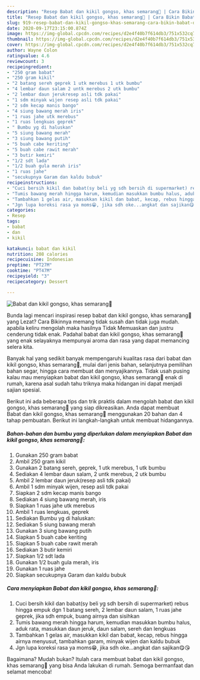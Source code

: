 ```yaml
---
description: "Resep Babat dan kikil gongso, khas semarang🐄 | Cara Bikin Babat dan kikil gongso, khas semarang🐄 Yang Bikin Ngiler"
title: "Resep Babat dan kikil gongso, khas semarang🐄 | Cara Bikin Babat dan kikil gongso, khas semarang🐄 Yang Bikin Ngiler"
slug: 919-resep-babat-dan-kikil-gongso-khas-semarang-cara-bikin-babat-dan-kikil-gongso-khas-semarang-yang-bikin-ngiler
date: 2020-09-17T23:15:00.874Z
image: https://img-global.cpcdn.com/recipes/d2e4f40b7f614db3/751x532cq70/babat-dan-kikil-gongso-khas-semarang🐄-foto-resep-utama.jpg
thumbnail: https://img-global.cpcdn.com/recipes/d2e4f40b7f614db3/751x532cq70/babat-dan-kikil-gongso-khas-semarang🐄-foto-resep-utama.jpg
cover: https://img-global.cpcdn.com/recipes/d2e4f40b7f614db3/751x532cq70/babat-dan-kikil-gongso-khas-semarang🐄-foto-resep-utama.jpg
author: Wayne Colon
ratingvalue: 4.6
reviewcount: 3
recipeingredient:
- "250 gram babat"
- "250 gram kikil"
- "2 batang sereh geprek 1 utk merebus 1 utk bumbu"
- "4 lembar daun salam 2 untk merebus 2 utk bumbu"
- "2 lembar daun jerukresep asli tdk pakai"
- "1 sdm minyak wijen resep asli tdk pakai"
- "2 sdm kecap manis bango"
- "4 siung bawang merah iris"
- "1 ruas jahe utk merebus"
- "1 ruas lengkuas geprek"
- " Bumbu yg di haluskan"
- "5 siung bawang merah"
- "3 siung bawang putih"
- "5 buah cabe keriting"
- "5 buah cabe rawit merah"
- "3 butir kemiri"
- "1/2 sdt lada"
- "1/2 buah gula merah iris"
- "1 ruas jahe"
- "secukupnya Garam dan kaldu bubuk"
recipeinstructions:
- "Cuci bersih kikil dan babat(sy beli yg sdh bersih di supermarket) rebus hingga empuk dgn 1 batang sereh, 2 lembar daun salam, 1 ruas jahe geprek, jika sdh empuk, buang airnya dan sisihkan"
- "Tumis bawang merah hingga harum, kemudian masukkan bumbu halus, aduk rata, masukkan daun jeruk, daun salam, sereh dan lengkuas"
- "Tambahkan 1 gelas air, masukkan kikil dan babat, kecap, rebus hingga airnya menyusut, tambahkan garam, minyak wijen dan kaldu bubuk"
- "Jgn lupa koreksi rasa ya moms😁, jika sdh oke...angkat dan sajikan😋😘"
categories:
- Resep
tags:
- babat
- dan
- kikil

katakunci: babat dan kikil 
nutrition: 208 calories
recipecuisine: Indonesian
preptime: "PT27M"
cooktime: "PT47M"
recipeyield: "3"
recipecategory: Dessert

---
```



![Babat dan kikil gongso, khas semarang🐄](https://img-global.cpcdn.com/recipes/d2e4f40b7f614db3/751x532cq70/babat-dan-kikil-gongso-khas-semarang🐄-foto-resep-utama.jpg)

Bunda lagi mencari inspirasi resep babat dan kikil gongso, khas semarang🐄 yang Lezat? Cara Bikinnya memang tidak susah dan tidak juga mudah. apabila keliru mengolah maka hasilnya Tidak Memuaskan dan justru cenderung tidak enak. Padahal babat dan kikil gongso, khas semarang🐄 yang enak selayaknya mempunyai aroma dan rasa yang dapat memancing selera kita.

Banyak hal yang sedikit banyak mempengaruhi kualitas rasa dari babat dan kikil gongso, khas semarang🐄, mulai dari jenis bahan, selanjutnya pemilihan bahan segar, hingga cara membuat dan menyajikannya. Tidak usah pusing kalau mau menyiapkan babat dan kikil gongso, khas semarang🐄 enak di rumah, karena asal sudah tahu triknya maka hidangan ini dapat menjadi sajian spesial.




Berikut ini ada beberapa tips dan trik praktis dalam mengolah babat dan kikil gongso, khas semarang🐄 yang siap dikreasikan. Anda dapat membuat Babat dan kikil gongso, khas semarang🐄 menggunakan 20 bahan dan 4 tahap pembuatan. Berikut ini langkah-langkah untuk membuat hidangannya.

<!--inarticleads1-->

##### Bahan-bahan dan bumbu yang diperlukan dalam menyiapkan Babat dan kikil gongso, khas semarang🐄:

1. Gunakan 250 gram babat
1. Ambil 250 gram kikil
1. Gunakan 2 batang sereh, geprek, 1 utk merebus, 1 utk bumbu
1. Sediakan 4 lembar daun salam, 2 untk merebus, 2 utk bumbu
1. Ambil 2 lembar daun jeruk(resep asli tdk pakai)
1. Ambil 1 sdm minyak wijen, resep asli tdk pakai
1. Siapkan 2 sdm kecap manis bango
1. Sediakan 4 siung bawang merah, iris
1. Siapkan 1 ruas jahe utk merebus
1. Ambil 1 ruas lengkuas, geprek
1. Sediakan  Bumbu yg di haluskan:
1. Sediakan 5 siung bawang merah
1. Gunakan 3 siung bawang putih
1. Siapkan 5 buah cabe keriting
1. Siapkan 5 buah cabe rawit merah
1. Sediakan 3 butir kemiri
1. Siapkan 1/2 sdt lada
1. Gunakan 1/2 buah gula merah, iris
1. Gunakan 1 ruas jahe
1. Siapkan secukupnya Garam dan kaldu bubuk




<!--inarticleads2-->

##### Cara menyiapkan Babat dan kikil gongso, khas semarang🐄:

1. Cuci bersih kikil dan babat(sy beli yg sdh bersih di supermarket) rebus hingga empuk dgn 1 batang sereh, 2 lembar daun salam, 1 ruas jahe geprek, jika sdh empuk, buang airnya dan sisihkan
1. Tumis bawang merah hingga harum, kemudian masukkan bumbu halus, aduk rata, masukkan daun jeruk, daun salam, sereh dan lengkuas
1. Tambahkan 1 gelas air, masukkan kikil dan babat, kecap, rebus hingga airnya menyusut, tambahkan garam, minyak wijen dan kaldu bubuk
1. Jgn lupa koreksi rasa ya moms😁, jika sdh oke...angkat dan sajikan😋😘




Bagaimana? Mudah bukan? Itulah cara membuat babat dan kikil gongso, khas semarang🐄 yang bisa Anda lakukan di rumah. Semoga bermanfaat dan selamat mencoba!
